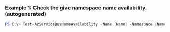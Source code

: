 ### Example 1: Check the give namespace name availability. (autogenerated)
```powershell
PS C:\> Test-AzServiceBusNameAvailability -Name {Name} -Namespace {Namespace} -ResourceGroupName MyResourceGroup -Topic {Topic}
```

